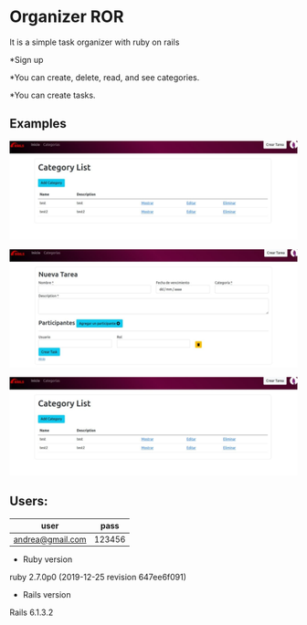 # Organizer **ROR**

It is a simple task organizer with ruby on rails

*Sign up

*You can create, delete, read, and see categories.

*You can create tasks.

## Examples
![screenshot App 1](https://github.com/andreablass/Organizer/blob/510540e93d0f806f18c7541bd8bafe09b0ea5206/app/assets/images/example1.png)

![screenshot App 1](https://github.com/andreablass/Organizer/blob/510540e93d0f806f18c7541bd8bafe09b0ea5206/app/assets/images/example2.jpg)

![screenshot App 1](https://github.com/andreablass/Organizer/blob/510540e93d0f806f18c7541bd8bafe09b0ea5206/app/assets/images/example3.jpg)

## Users:
|user|pass|
|---|---|
|andrea@gmail.com|123456|


* Ruby version

ruby 2.7.0p0 (2019-12-25 revision 647ee6f091) 

* Rails version

Rails 6.1.3.2


